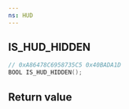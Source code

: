 ```yaml
---
ns: HUD
---
```

## IS_HUD_HIDDEN

```c
// 0xA86478C6958735C5 0x40BADA1D
BOOL IS_HUD_HIDDEN();
```


## Return value

